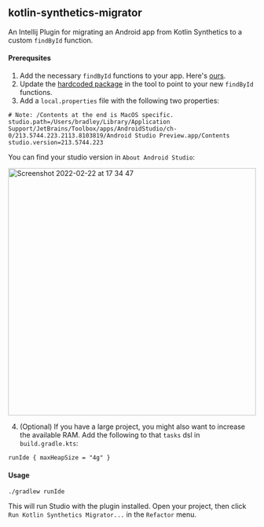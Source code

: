 ## kotlin-synthetics-migrator
An Intellij Plugin for migrating an Android app from Kotlin Synthetics to a custom `findById` function. 

#### Prerequsites
1. Add the necessary `findById` functions to your app. Here's [ours](https://github.com/monzo/kotlin-synthetics-migrator/blob/main/snippets/ViewFinders.kt).
2. Update the [hardcoded package](https://github.com/monzo/kotlin-synthetics-migrator/blob/92afc6473d59ba04f2ac5277ef6338892b9a982d/src/main/kotlin/com/monzo/syntheticsmigrator/KotlinSyntheticsMigrator.kt#L25) in the tool to point to your new `findById` functions.
3. Add a `local.properties` file with the following two properties:

```
# Note: /Contents at the end is MacOS specific. 
studio.path=/Users/bradley/Library/Application Support/JetBrains/Toolbox/apps/AndroidStudio/ch-0/213.5744.223.2113.8103819/Android Studio Preview.app/Contents
studio.version=213.5744.223
```

You can find your studio version in `About Android Studio`: 

<img width="504" alt="Screenshot 2022-02-22 at 17 34 47" src="https://user-images.githubusercontent.com/2288921/155194878-49e14604-44f0-4d70-856b-133342106cde.png">


4. (Optional) If you have a large project, you might also want to increase the available RAM. Add the following to that `tasks` dsl in `build.gradle.kts`:

```
runIde { maxHeapSize = "4g" }
```


#### Usage
`./gradlew runIde`

This will run Studio with the plugin installed. Open your project, then click `Run Kotlin Synthetics Migrator...` in the `Refactor` menu. 

